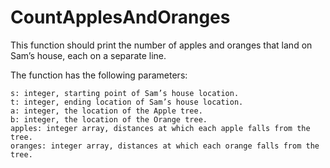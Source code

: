 # CountApplesAndOranges

This function should print the number of apples and oranges that land on Sam’s house, each on a separate line.

The function has the following parameters:

    s: integer, starting point of Sam’s house location.
    t: integer, ending location of Sam’s house location.
    a: integer, the location of the Apple tree.
    b: integer, the location of the Orange tree.
    apples: integer array, distances at which each apple falls from the tree.
    oranges: integer array, distances at which each orange falls from the tree.